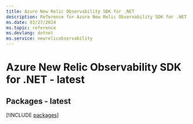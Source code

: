 ```yaml
---
title: Azure New Relic Observability SDK for .NET
description: Reference for Azure New Relic Observability SDK for .NET
ms.date: 03/27/2024
ms.topic: reference
ms.devlang: dotnet
ms.service: newrelicobservability
---
```

# Azure New Relic Observability SDK for .NET - latest
## Packages - latest
[!INCLUDE [packages](new-relic-observability-index.md)]